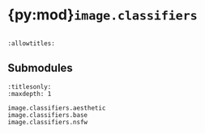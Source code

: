# {py:mod}`image.classifiers`

```{py:module} image.classifiers
```

```{autodoc2-docstring} image.classifiers
:allowtitles:
```

## Submodules

```{toctree}
:titlesonly:
:maxdepth: 1

image.classifiers.aesthetic
image.classifiers.base
image.classifiers.nsfw
```
